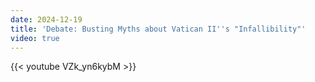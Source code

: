 ```yaml
---
date: 2024-12-19
title: 'Debate: Busting Myths about Vatican II''s "Infallibility"'
video: true
---
```



{{< youtube VZk_yn6kybM >}}
